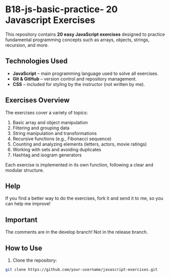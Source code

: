 

# B18-js-basic-practice- 20 Javascript Exercises

This repository contains **20 easy JavaScript exercises** designed to practice fundamental programming concepts such as arrays, objects, strings, recursion, and more.

##  Technologies Used

- **JavaScript** – main programming language used to solve all exercises.
- **Git & GitHub** – version control and repository management.
- **CSS** – included for styling by the instructor (not written by me).

##  Exercises Overview

The exercises cover a variety of topics:

1. Basic array and object manipulation
2. Filtering and grouping data
3. String manipulation and transformations
4. Recursive functions (e.g., Fibonacci sequence)
5. Counting and analyzing elements (letters, actors, movie ratings)
6. Working with sets and avoiding duplicates
7. Hashtag and isogram generators

Each exercise is implemented in its own function, following a clear and modular structure.

## Help

If you find a better way to do the exercises, fork it and send it to me, so you can help me improve!

## Important

The comments are in the develop branch! Not in the release branch.

## How to Use

1. Clone the repository:

```bash
git clone https://github.com/your-username/javascript-exercises.git


